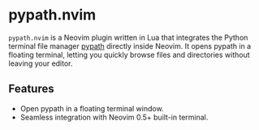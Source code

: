 # pypath.nvim

`pypath.nvim` is a Neovim plugin written in Lua that integrates the Python terminal file manager [pypath](https://github.com/g0at1/pypath) directly inside Neovim. It opens pypath in a floating terminal, letting you quickly browse files and directories without leaving your editor.

## Features

- Open pypath in a floating terminal window.
- Seamless integration with Neovim 0.5+ built-in terminal.
